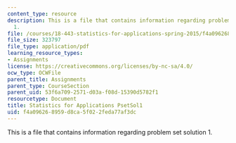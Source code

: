 ```yaml
---
content_type: resource
description: This is a file that contains information regarding problem set solution
  1.
file: /courses/18-443-statistics-for-applications-spring-2015/f4a096268959d8ca5f022feda77af3dc_MIT18_443S15_PsetSol1.pdf
file_size: 323797
file_type: application/pdf
learning_resource_types:
- Assignments
license: https://creativecommons.org/licenses/by-nc-sa/4.0/
ocw_type: OCWFile
parent_title: Assignments
parent_type: CourseSection
parent_uid: 53f6a709-2571-d03a-f08d-15390d5782f1
resourcetype: Document
title: Statistics for Applications PsetSol1
uid: f4a09626-8959-d8ca-5f02-2feda77af3dc
---
```

This is a file that contains information regarding problem set solution 1.